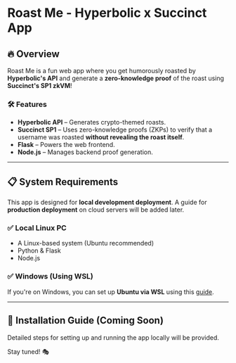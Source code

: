 # Roast Me - Hyperbolic x Succinct App

## 🔥 Overview
Roast Me is a fun web app where you get humorously roasted by **Hyperbolic's API** and generate a **zero-knowledge proof** of the roast using **Succinct's SP1 zkVM**!

### 🛠 Features
- **Hyperbolic API** – Generates crypto-themed roasts.
- **Succinct SP1** – Uses zero-knowledge proofs (ZKPs) to verify that a username was roasted **without revealing the roast itself**.
- **Flask** – Powers the web frontend.
- **Node.js** – Manages backend proof generation.

---

## 📋 System Requirements
This app is designed for **local development deployment**. A guide for **production deployment** on cloud servers will be added later.

### ✅ Local Linux PC
- A Linux-based system (Ubuntu recommended)
- Python & Flask
- Node.js

### ✅ Windows (Using WSL)
If you're on Windows, you can set up **Ubuntu via WSL** using this [guide](https://learn.microsoft.com/en-us/windows/wsl/install).

---

## 🚀 Installation Guide (Coming Soon)
Detailed steps for setting up and running the app locally will be provided.

Stay tuned! 🎭


